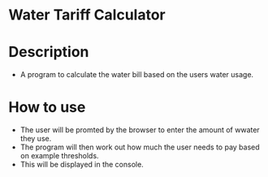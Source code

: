 # Water Tariff Calculator

# Description
- A program to calculate the water bill based on the users water usage.

# How to use
- The user will be promted by the browser to enter the amount of wwater they use.
- The program will then work out how much the user needs to pay based on example thresholds. 
- This will be displayed in the console.